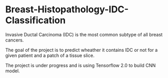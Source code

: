 # Breast-Histopathology-IDC-Classification
Invasive Ductal Carcinoma (IDC) is the most common subtype of all breast cancers.

The goal of the project is to predict wheather it contains IDC or not for a given patient and a patch of a tissue slice.

The project is under progress and is using Tensorflow 2.0 to build CNN model.
